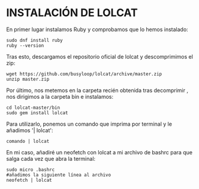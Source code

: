 # INSTALACIÓN DE LOLCAT
En primer lugar instalamos Ruby y comprobamos que lo hemos instalado:
```
sudo dnf install ruby
ruby --version
```
Tras esto, descargamos el repositorio oficial de lolcat y descomprimimos el zip:
```
wget https://github.com/busyloop/lolcat/archive/master.zip
unzip master.zip
```
Por último, nos metemos en la carpeta recién obtenida tras decomprimir , nos dirigimos a la carpeta bin e instalamos:
```
cd lolcat-master/bin
sudo gem install lolcat
```
Para utilizarlo, ponemos un comando que imprima por terminal y le añadimos '| lolcat':
```
comando | lolcat
```
En mi caso, añadiré un neofetch con lolcat a mi archivo de bashrc para que salga cada vez que abra la terminal:
```
sudo micro .bashrc
#añadimos la siguiente línea al archivo
neofetch | lolcat
```
